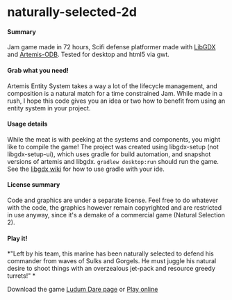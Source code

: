 naturally-selected-2d
=====================

#### Summary
Jam game made in 72 hours, Scifi defense platformer made with [LibGDX](https://github.com/libgdx/libgdx) and [Artemis-ODB](https://github.com/junkdog/artemis-odb). Tested for desktop and html5 via gwt.

#### Grab what you need!
Artemis Entity System takes a way a lot of the lifecycle management, and composition is a natural match for a time constrained Jam. While made in a rush, I hope this code gives you an idea or two how to benefit from using an entity system in your project.

#### Usage details
While the meat is with peeking at the systems and components, you might like to compile the game! The project was created using libgdx-setup (not libgdx-setup-ui), which uses gradle for build automation, and snapshot versions of artemis and libgdx. ```gradlew desktop:run``` should run the game. See the [libgdx wiki](https://github.com/libgdx/libgdx/wiki) for how to use gradle with your ide.

#### License summary
Code and graphics are under a separate license. Feel free to do whatever with the code, the graphics however remain copyrighted and are restricted in use anyway, since it's a demake of a commercial game (Natural Selection 2).

#### Play it!
*"Left by his team, this marine has been naturally selected to defend his commander from waves of Sulks and Gorgels. He must juggle his natural desire to shoot things with an overzealous jet-pack and resource greedy turrets!" *

Download the game [Ludum Dare page](http://www.ludumdare.com/compo/minild-50/?action=preview&amp;uid=22396)
or [Play online](http://ludum.mostlyoriginal.net/game/ns2d/)



